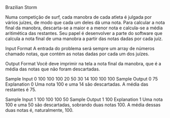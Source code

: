 Brazilian Storm

Numa competição de surf, cada manobra de cada atleta é julgada por vários juízes, de modo que cada um deles dá uma nota. Para calcular a nota final da manobra, descarta-se a maior e a menor nota e calcula-se a média aritimética das restantes.
Seu papel é desenvolver a parte do software que calcula a nota final de uma manobra a partir das notas dadas por cada juíz.

Input Format
A entrada do problema será sempre um array de números chamado notas, que contém as notas dadas por cada um dos juízes.

Output Format
Você deve imprimir na tela a nota final da manobra, que é a média das notas que não foram descartadas.

Sample Input 0
100 100 100 20 50 30 14 100 100 100
Sample Output 0
75
Explanation 0
Uma nota 100 e uma 14 são descartadas. A média das restantes é 75.

Sample Input 1
100 100 100 50
Sample Output 1
100
Explanation 1
Uma nota 100 e uma 50 são descartadas, sobrando duas notas 100. A média dessas duas notas é, naturalmente, 100.
